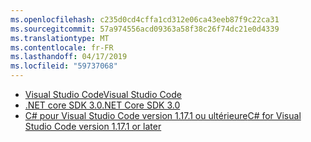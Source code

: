 ```yaml
---
ms.openlocfilehash: c235d0cd4cffa1cd312e06ca43eeb87f9c22ca31
ms.sourcegitcommit: 57a974556acd09363a58f38c26f74dc21e0d4339
ms.translationtype: MT
ms.contentlocale: fr-FR
ms.lasthandoff: 04/17/2019
ms.locfileid: "59737068"
---
```

* [<span data-ttu-id="33f68-101">Visual Studio Code</span><span class="sxs-lookup"><span data-stu-id="33f68-101">Visual Studio Code</span></span>](https://code.visualstudio.com/)
* [<span data-ttu-id="33f68-102">.NET core SDK 3.0</span><span class="sxs-lookup"><span data-stu-id="33f68-102">.NET Core SDK 3.0</span></span>](https://dotnet.microsoft.com/download/dotnet-core/3.0)
* [<span data-ttu-id="33f68-103">C# pour Visual Studio Code version 1.17.1 ou ultérieure</span><span class="sxs-lookup"><span data-stu-id="33f68-103">C# for Visual Studio Code version 1.17.1 or later</span></span>](https://marketplace.visualstudio.com/items?itemName=ms-vscode.csharp)